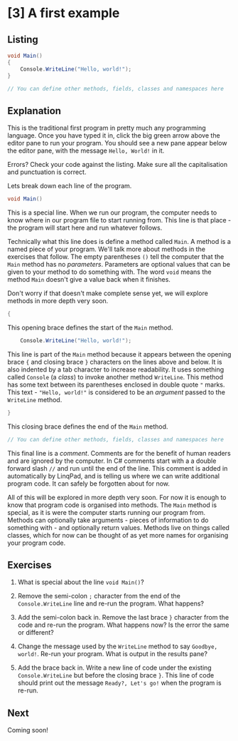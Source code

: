 # [3] A first example

## Listing

```csharp
void Main()
{
	Console.WriteLine("Hello, world!");
}

// You can define other methods, fields, classes and namespaces here
```

## Explanation

This is the traditional first program in pretty much any programming language.
Once you have typed it in, click the big green arrow above the editor pane to
run your program. You should see a new pane appear below the editor pane, with
the message `Hello, World!` in it.

Errors? Check your code against the listing. Make sure all the capitalisation
and punctuation is correct.

Lets break down each line of the program.

```csharp
void Main()
```

This is a special line. When we run our program, the computer needs to know
where in our program file to start running from. This line is that place - the
program will start here and run whatever follows.

Technically what this line does is define a method called `Main`. A method is a
named piece of your program. We'll talk more about methods in the exercises that
follow. The empty parentheses `()` tell the computer that the `Main` method has
no _parameters_. Parameters are optional values that can be given to your method
to do something with. The word `void` means the method `Main` doesn't give a
value back when it finishes.

Don't worry if that doesn't make complete sense yet, we will explore methods in
more depth very soon.

```csharp
{
```

This opening brace defines the start of the `Main` method.

```csharp
	Console.WriteLine("Hello, world!");
```

This line is part of the `Main` method because it appears between the opening
brace `{` and closing brace `}` characters on the lines above and below. It is
also indented by a tab character to increase readability.  It uses something
called `Console` (a _class_) to invoke another method `WriteLine`. This method
has some text between its parentheses enclosed in double quote `"` marks. This
text - `"Hello, world!"` is considered to be an _argument_ passed to the
`WriteLine` method.

```csharp
}
```

This closing brace defines the end of the `Main` method.

```csharp
// You can define other methods, fields, classes and namespaces here
```

This final line is a _comment_. Comments are for the benefit of human readers
and are ignored by the computer. In C# comments start with a a double forward
slash `//` and run until the end of the line. This comment is added in
automatically by LinqPad, and is telling us where we can write additional
program code. It can safely be forgotten about for now.

All of this will be explored in more depth very soon. For now it is enough to 
know that program code is organised into methods. The `Main` method is special,
as it is were the computer starts running our program from. Methods can
optionally take arguments - pieces of information to do something with - and
optionally return values. Methods live on things called classes, which for now
can be thought of as yet more names for organising your program code.

## Exercises

1. What is special about the line `void Main()`?

2. Remove the semi-colon `;` character from the end of the `Console.WriteLine`
line and re-run the program. What happens?

3. Add the semi-colon back in. Remove the last brace `}` character from the
code and re-run the program. What happens now? Is the error the same or
different?

4. Change the message used by the `WriteLine` method to say `Goodbye, world!`.
Re-run your program. What is output in the results pane?

5. Add the brace back in. Write a new line of code under the existing
`Console.WriteLine` but before the closing brace `}`. This line of code should
print out the message `Ready?, Let's go!` when the program is re-run.


## Next

Coming soon!